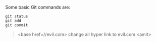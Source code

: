 Some basic Git commands are:
```
git status
git add
git commit
```
> \<base href=//evil.com\>     									                        	change all hyper link to evil.com
&lt;amit&gt;

